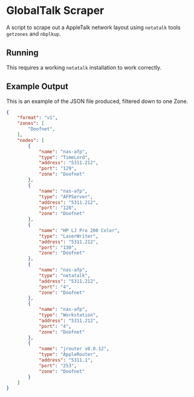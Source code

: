 # GlobalTalk Scraper

A script to scrape out a AppleTalk network layout using `netatalk` tools `getzones` and `nbplkup`. 

## Running

This requires a working `netatalk` installation to work correctly.

## Example Output

This is an example of the JSON file produced, filtered down to one Zone.

```json
{
    "format": "v1",
    "zones": [
        "Doofnet",
    ],
    "nodes": [
        {
            "name": "nas-afp",
            "type": "TimeLord",
            "address": "5311.212",
            "port": "129",
            "zone": "Doofnet"
        },
        {
            "name": "nas-afp",
            "type": "AFPServer",
            "address": "5311.212",
            "port": "128",
            "zone": "Doofnet"
        },
        {
            "name": "HP LJ Pro 200 Color",
            "type": "LaserWriter",
            "address": "5311.212",
            "port": "130",
            "zone": "Doofnet"
        },
        {
            "name": "nas-afp",
            "type": "netatalk",
            "address": "5311.212",
            "port": "4",
            "zone": "Doofnet"
        },
        {
            "name": "nas-afp",
            "type": "Workstation",
            "address": "5311.212",
            "port": "4",
            "zone": "Doofnet"
        },
        {
            "name": "jrouter v0.0.12",
            "type": "AppleRouter",
            "address": "5311.1",
            "port": "253",
            "zone": "Doofnet"
        }
    ]
}
```